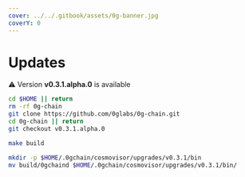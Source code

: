 ```yaml
---
cover: ../../.gitbook/assets/0g-banner.jpg
coverY: 0
---
```


# Updates

⚠️ Version **v0.3.1.alpha.0** is available

```bash
cd $HOME || return
rm -rf 0g-chain
git clone https://github.com/0glabs/0g-chain.git
cd 0g-chain || return
git checkout v0.3.1.alpha.0

make build

mkdir -p $HOME/.0gchain/cosmovisor/upgrades/v0.3.1/bin
mv build/0gchaind $HOME/.0gchain/cosmovisor/upgrades/v0.3.1/bin/
```
